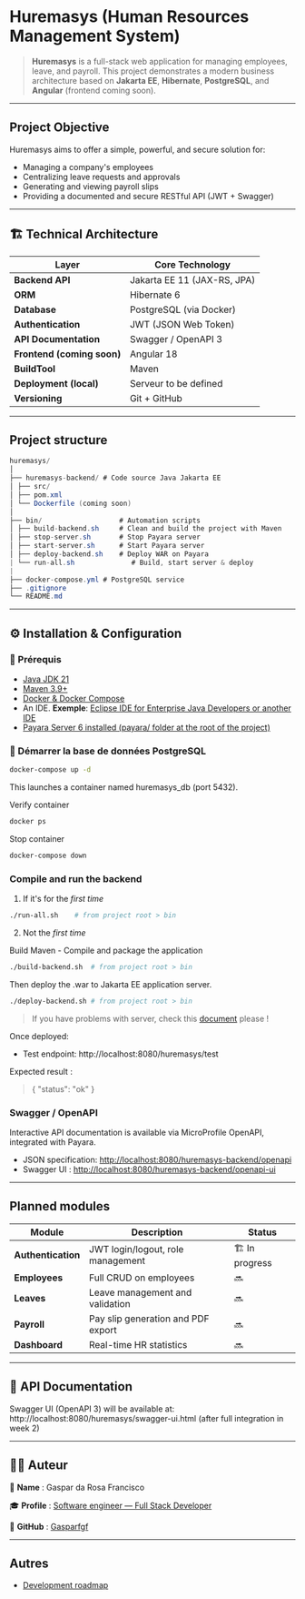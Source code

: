 # Huremasys (Human Resources Management System)

> **Huremasys** is a full-stack web application for managing employees, leave, and payroll.
> This project demonstrates a modern business architecture based on **Jakarta EE**, **Hibernate**, **PostgreSQL**, and **Angular** (frontend coming soon).

---

## Project Objective

Huremasys aims to offer a simple, powerful, and secure solution for:
- Managing a company's employees
- Centralizing leave requests and approvals
- Generating and viewing payroll slips
- Providing a documented and secure RESTful API (JWT + Swagger)

---

## 🏗️ Technical Architecture

| Layer | Core Technology |
|---------|------------------------|
| **Backend API** | Jakarta EE 11 (JAX-RS, JPA) |
| **ORM** | Hibernate 6 |
| **Database** | PostgreSQL (via Docker) |
| **Authentication** | JWT (JSON Web Token) |
| **API Documentation** | Swagger / OpenAPI 3 |
| **Frontend (coming soon)** | Angular 18 |
| **BuildTool** | Maven |
| **Deployment (local)** | Serveur to be defined |
| **Versioning** | Git + GitHub |

---

## Project structure

```java
huremasys/
│
├── huremasys-backend/ # Code source Java Jakarta EE
│ ├── src/
│ ├── pom.xml
│ └── Dockerfile (coming soon)
│
├── bin/                   # Automation scripts
│ ├── build-backend.sh     # Clean and build the project with Maven
│ ├── stop-server.sh       # Stop Payara server
│ ├── start-server.sh      # Start Payara server
│ ├── deploy-backend.sh    # Deploy WAR on Payara
| └── run-all.sh			  # Build, start server & deploy
|
├── docker-compose.yml # PostgreSQL service
├── .gitignore
└── README.md
```

---

## ⚙️ Installation & Configuration

### 🔧 Prérequis

- [Java JDK 21](https://www.oracle.com/java/technologies/downloads/)
- [Maven 3.9+](https://maven.apache.org/)
- [Docker & Docker Compose](https://www.docker.com/)
- An IDE. **Exemple**: [Eclipse IDE for Enterprise Java Developers or another IDE](https://eclipse.org/downloads/)
- [Payara Server 6 installed (payara/ folder at the root of the project)](https://payara.fish/downloads/payara-platform-community-edition/)

### 🐘 Démarrer la base de données PostgreSQL

```bash
docker-compose up -d
```
This launches a container named huremasys_db (port 5432).

Verify container

```bash
docker ps
```

Stop container

```bash
docker-compose down
```

### Compile and run the backend

1. If it's for the _first time_

```bash
./run-all.sh	# from project root > bin
```

2. Not the _first time_

Build Maven - Compile and package the application

```bash
./build-backend.sh	# from project root > bin
```

Then deploy the .war to Jakarta EE application server.

```bash
./deploy-backend.sh	# from project root > bin
```

> If you have problems with server, check this [document](https://github.com/Gasparfgf/huremasys/blob/main/huremasys-backend/doc/DEBUG.md) please !

Once deployed:

- Test endpoint: http://localhost:8080/huremasys/test

Expected result :
> { "status": "ok" }

### Swagger / OpenAPI

Interactive API documentation is available via MicroProfile OpenAPI, integrated with Payara.

- JSON specification: [http://localhost:8080/huremasys-backend/openapi](http://localhost:8080/huremasys-backend/openapi)
- Swagger UI : [http://localhost:8080/huremasys-backend/openapi-ui](http://localhost:8080/huremasys-backend/openapi-ui)

---

## Planned modules

| Module             | Description                                 | Status       |
| ------------------ | ------------------------------------------- | ------------ |
| **Authentication** | JWT login/logout, role management         | 🏗️ In progress |
| **Employees**      | Full CRUD on employees               | 🔜           |
| **Leaves**         | Leave management and validation            | 🔜           |
| **Payroll**        | Pay slip generation and PDF export | 🔜           |
| **Dashboard**      | Real-time HR statistics               | 🔜           |

---

## 📘 API Documentation

Swagger UI (OpenAPI 3) will be available at: http://localhost:8080/huremasys/swagger-ui.html
(after full integration in week 2)

---

## 🧑‍💻 Auteur

💼 **Name** : Gaspar da Rosa Francisco

🎓 **Profile** : [Software engineer — Full Stack Developer](https://www.linkedin.com/in/gaspar-francisco-5a4639203/)

🔗 **GitHub** : [Gasparfgf](https://github.com/Gasparfgf)


---

## Autres

- [Development roadmap](https://github.com/Gasparfgf/huremasys/blob/main/huremasys-backend/doc/development.md)



